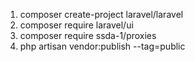 1. composer create-project laravel/laravel
2. composer require laravel/ui
3. composer require ssda-1/proxies
4. php artisan vendor:publish --tag=public
